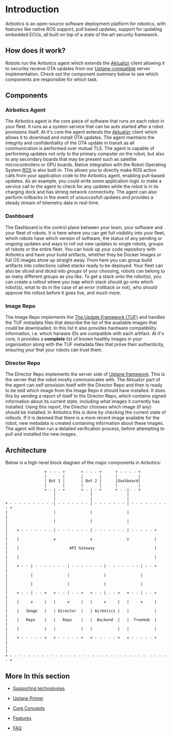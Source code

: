 # Introduction

Airbotics is an open-source software deployment platform for robotics, with features like native ROS support, pull based updates, support for updating embedded ECUs, all built on top of a state of the art security framework.

## How does it work?
Robots run the Airbotics agent which extends the [Aktualizr](https://github.com/uptane/aktualizr/) client allowing it to securley receive OTA updates from our [Uptane-compatible](https://uptane.github.io/) server implementation. Check out the component summary below to see which components are responsible for which task.


## Components

### Airbotics Agent
The Airbotics agent is the core piece of software that runs on each robot in your fleet. It runs as a system service that can be auto started after a robot provisions itself. At it's core the agent extends the [Aktualizr](https://github.com/uptane/aktualizr/) client which allows it to download and install OTA updates. The agent maintains the integrity and confidentiality of the OTA update in transit as all communication is performed over mutual TLS. The agent is capable of performing updates not only to the primary computer on the robot, but also to any secondary boards that may be present such as satellite microcontrollers or GPU boards. Native integration with the Robot Operating System [ROS](https://www.ros.org/) is also built in. This allows you to directly make ROS action calls from your application code to the Airbotics agent, enabling pull-based updates. As an example, you could write some application logic to make a service call to the agent to check for any updates while the robot is in its charging dock and has strong network connectivity. The agent can also perform rollbacks in the event of unsuccesfull updates and provides a steady stream of telemetry data in real-time.


### Dashboard
The Dashboard is the control plane between your team, your software and your fleet of robots. It is here where you can get full visibility into your fleet, which robots have which version of software, the status of any pending or ongoing updates and ways to roll out new updates to single robots, groups of robots or the entire fleet. You can hook up your code repository with Airbotics and have your build artifacts, whether they be Docker Images or full OS images show up straight away. From here you can group build artifacts into collections called *stacks* ready to be deployed. Your fleet can also be sliced and diced into *groups* of your choosing, robots can belong to as many different groups as you like. To get a stack onto the robot(s), you can create a *rollout* where you map which stack should go onto which robot(s), what to do in the case of an error (rollback or not), who should approve the rollout before it goes live, and much more.


### Image Repo
The Image Repo implements the [The Update Framework (TUF)](https://theupdateframework.io/) and handles the TUF metadata files that describe the list of the available images that could be downloaded. In this list it also provides hardware compatibility information, i.e. which harware IDs are compatible with each artifact. At it's core, it provides a **complete** list of known healthy images in your organisation along with the TUF metadata files that prove their authenticity, ensuring your that your robots can trust them.


### Director Repo
The Director Repo implements the server side of [Uptane framework](https://uptane.github.io/). This is the server that the robot mostly communicates with. The Aktualizr part of the agent can self-provision itself with the Director Repo and then is ready to be told which image from the Image Repo it should have installed. It does this by sending a report of itself to the Director Repo, which contains signed information about its current state, including what images it currently has installed. Using this report, the Director chooses which image (if any) should be installed. In Airbotics this is done by checking the current state of *rollouts*. If it is deemed that there is a more recent image available for the robot, new metadata is created containing information about these images. The agent will then run a detailed verification process, before attempting to pull and installed the new images. 




## Architecture

Below is a high-level block diagram of the major components in Airbotics:

```
                 + - - - +       + - - - +      + - - - - +     
                 |       |       |       |      |         |  
                 | Bot 1 |       | Bot 2 |      |Dashboard|  
                 |       |       |       |      |         |  
                 + - | - +       + - | - +      + - -|- - +  
                     |               |               |
                     |               |               |
+ - - - - - - - - - -| - - - - - - - | - - - - - - - | - - - - - - - - - +
|                    |               |               |                   |
|                    |               |               |                   |
|    + - - - - - - - | - - - - - - - | - - - - - - - | - - - - - +       |
|    |               v               v               v           |       |
|    |                      API Gateway                          |       |
|    |                                                           |       |
|    + - - | - - - - - - - | - - - - - - - | - - - - - - - | - - +       |
|          |               |               |               |             |
|          |               |               |               |             |
|    + - - | - - +   + - - | - - +   + - - | - - +   + - - | - - +       |
|    |     v     |   |     v     |   |     v     |   |     v     |       |
|    |   Image   |   | Director  |   | Airbotics |   |           |       |
|    |   Repo    |   |   Repo    |   |  Backend  |   |  TreeHub  |       |
|    |           |   |           |   |           |   |           |       |
|    + - - - - - +   + - - - - - +   + - - - - - +   + - - - - - +       |
|                                                                        |
+ - - - - - - - - - - - - - - - - - - - - - - - - - - - - - -  - - - - - +
```


## More In this section

* [Supporting technologies](supporting-technologies.md)

* [Uptane Primer](uptane-primer.md)

* [Core Concepts](core-concepts.md)

* [Features](features.md)

* [FAQ](faq.md)
